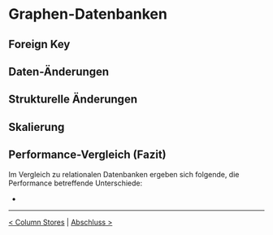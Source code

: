 # Graphen-Datenbanken





## Foreign Key



## Daten-Änderungen



## Strukturelle Änderungen



## Skalierung





## Performance-Vergleich (Fazit)

Im Vergleich zu relationalen Datenbanken ergeben sich folgende, die Performance betreffende Unterschiede:



* 

------

[< Column Stores](Column_Stores.md) | [Abschluss >](Abschluss.md)